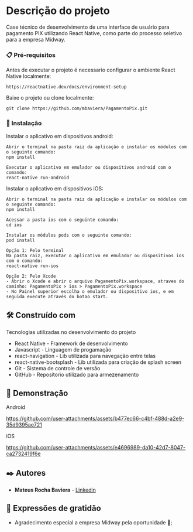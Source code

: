 # Descrição do projeto

Case técnico de desenvolvimento de uma interface de usuário para pagamento PIX utilizando React Native, como parte do processo seletivo para a empresa Midway.

### 📋 Pré-requisitos

Antes de executar o projeto é necessario configurar o ambiente React Native localmente:

```
https://reactnative.dev/docs/environment-setup
```

Baixe o projeto ou clone localmente:

```
git clone https://github.com/mbaviera/PagamentoPix.git
```

### 🔧 Instalação

Instalar o aplicativo em dispositivos android:

```
Abrir o terminal na pasta raiz da aplicação e instalar os módulos com o seguinte comando:
npm install

Executar o aplicativo em emulador ou dispositivos android com o comando:
react-native run-android
```

Instalar o aplicativo em dispositivos iOS:

```
Abrir o terminal na pasta raiz da aplicação e instalar os módulos com o seguinte comando:
npm install

Acessar a pasta ios com o seguinte comando:
cd ios

Instalar os módulos pods com o seguinte comando:
pod install

Opção 1: Pelo terminal
Na pasta raiz, executar o aplicativo em emulador ou dispositivos ios com o comando:
react-native run-ios

Opção 2: Pelo Xcode
- Abrir o Xcode e abrir o arquivo PagamentoPix.workspace, atraves do caminho: PagamentoPix > ios > PagamentoPix.workspace
- No Painel superior escolha o emulador ou dispositivo ios, e em seguida execute através do botao start.
```

## 🛠️ Construído com

Tecnologias utilizadas no desenvolvimento do projeto

* React Native - Framework de desenvolvimento
* Javascript - Linguagem de progamação
* react-navigation - Lib utilizada para navegação entre telas
* react-native-bootsplash - Lib utilizada para criação de splash screen
* Git - Sistema de controle de versão
* GitHub - Repositorio utilizado para armezenamento

## 🎥 Demonstração

Android

https://github.com/user-attachments/assets/b477ec66-c4bf-488d-a2e9-35d9395ae721

iOS

https://github.com/user-attachments/assets/e4696989-da10-42d7-8047-ca2732419f6e

## ✒️ Autores

* **Mateus Rocha Baviera** - [Linkedin](https://www.linkedin.com/in/mateus-rocha-baviera/)

## 🎁 Expressões de gratidão

* Agradecimento especial a empresa Midway pela oportunidade 📢;
